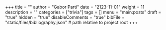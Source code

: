 +++
title = ""
author = "Gabor Parti"
date = "2123-11-01"
weight = 11
description = ""
categories = ["trivia"]
tags = []
menu = "main:posts"
draft = "true"
hidden = "true"
disableComments = "true"
bibFile = "static/files/bibliography.json" # path relative to project root
+++

<!-- 
# Bibliography

{{< bibliography cited >}} -->